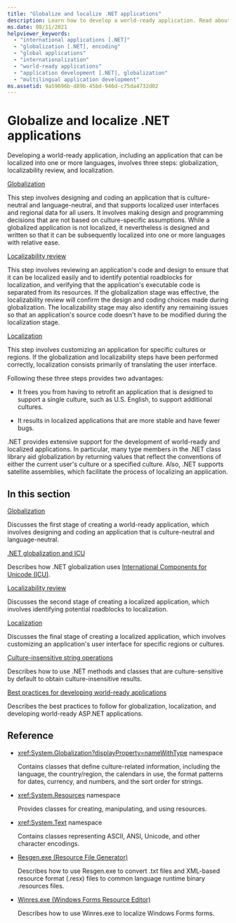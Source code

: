 ```yaml
---
title: "Globalize and localize .NET applications"
description: Learn how to develop a world-ready application. Read about globalization, localizability review, and localization in .NET.
ms.date: 08/11/2021
helpviewer_keywords:
  - "international applications [.NET]"
  - "globalization [.NET], encoding"
  - "global applications"
  - "internationalization"
  - "world-ready applications"
  - "application development [.NET], globalization"
  - "multilingual application development"
ms.assetid: 9a59696b-d89b-45bd-946d-c75da4732d02
---
```


# Globalize and localize .NET applications

Developing a world-ready application, including an application that can be localized into one or more languages, involves three steps: globalization, localizability review, and localization.

[Globalization](globalization.md)

This step involves designing and coding an application that is culture-neutral and language-neutral, and that supports localized user interfaces and regional data for all users. It involves making design and programming decisions that are not based on culture-specific assumptions. While a globalized application is not localized, it nevertheless is designed and written so that it can be subsequently localized into one or more languages with relative ease.

[Localizability review](localizability-review.md)

This step involves reviewing an application's code and design to ensure that it can be localized easily and to identify potential roadblocks for localization, and verifying that the application's executable code is separated from its resources. If the globalization stage was effective, the localizability review will confirm the design and coding choices made during globalization. The localizability stage may also identify any remaining issues so that an application's source code doesn't have to be modified during the localization stage.

[Localization](localization.md)

This step involves customizing an application for specific cultures or regions. If the globalization and localizability steps have been performed correctly, localization consists primarily of translating the user interface.

Following these three steps provides two advantages:

- It frees you from having to retrofit an application that is designed to support a single culture, such as U.S. English, to support additional cultures.

- It results in localized applications that are more stable and have fewer bugs.

.NET provides extensive support for the development of world-ready and localized applications. In particular, many type members in the .NET class library aid globalization by returning values that reflect the conventions of either the current user's culture or a specified culture. Also, .NET supports satellite assemblies, which facilitate the process of localizing an application.

## In this section

[Globalization](globalization.md)

Discusses the first stage of creating a world-ready application, which involves designing and coding an application that is culture-neutral and language-neutral.

[.NET globalization and ICU](globalization-icu.md)

Describes how .NET globalization uses [International Components for Unicode (ICU)](http://site.icu-project.org/home).

[Localizability review](localizability-review.md)

Discusses the second stage of creating a localized application, which involves identifying potential roadblocks to localization.

[Localization](localization.md)

Discusses the final stage of creating a localized application, which involves customizing an application's user interface for specific regions or cultures.

[Culture-insensitive string operations](culture-insensitive-string-operations.md)

Describes how to use .NET methods and classes that are culture-sensitive by default to obtain culture-insensitive results.

[Best practices for developing world-ready applications](best-practices-for-developing-world-ready-apps.md)

Describes the best practices to follow for globalization, localization, and developing world-ready ASP.NET applications.

## Reference

- <xref:System.Globalization?displayProperty=nameWithType> namespace

   Contains classes that define culture-related information, including the language, the country/region, the calendars in use, the format patterns for dates, currency, and numbers, and the sort order for strings.

- <xref:System.Resources> namespace

   Provides classes for creating, manipulating, and using resources.

- <xref:System.Text> namespace

   Contains classes representing ASCII, ANSI, Unicode, and other character encodings.

- [Resgen.exe (Resource File Generator)](../../framework/tools/resgen-exe-resource-file-generator.md)

   Describes how to use Resgen.exe to convert .txt files and XML-based resource format (.resx) files to common language runtime binary .resources files.

- [Winres.exe (Windows Forms Resource Editor)](../../framework/tools/winres-exe-windows-forms-resource-editor.md)

   Describes how to use Winres.exe to localize Windows Forms forms.
